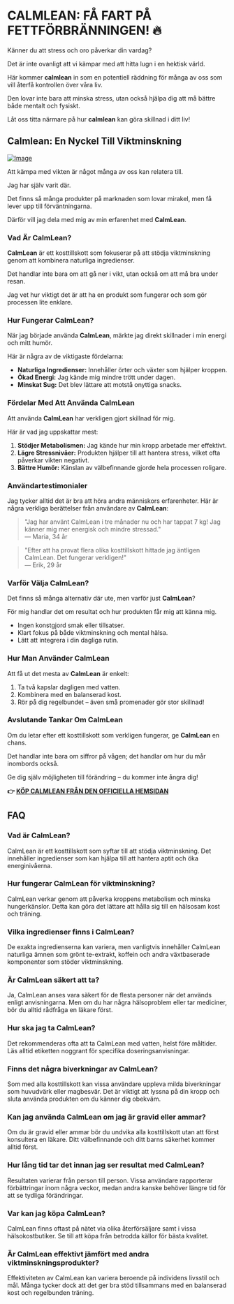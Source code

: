 # CALMLEAN: FÅ FART PÅ FETTFÖRBRÄNNINGEN! 🔥

Känner du att stress och oro påverkar din vardag? 

Det är inte ovanligt att vi kämpar med att hitta lugn i en hektisk värld. 

Här kommer **calmlean** in som en potentiell räddning för många av oss som vill återfå kontrollen över våra liv. 

Den lovar inte bara att minska stress, utan också hjälpa dig att må bättre både mentalt och fysiskt. 

Låt oss titta närmare på hur **calmlean** kan göra skillnad i ditt liv!

## Calmlean: En Nyckel Till Viktminskning

[![Image](https://www2.sellhealth.com/238/calmlean_6_1.jpg)](https://gchaffi.com/xRqseKtE)

Att kämpa med vikten är något många av oss kan relatera till.

Jag har själv varit där.

Det finns så många produkter på marknaden som lovar mirakel, men få lever upp till förväntningarna.

Därför vill jag dela med mig av min erfarenhet med **CalmLean**.

### Vad Är CalmLean?

**CalmLean** är ett kosttillskott som fokuserar på att stödja viktminskning genom att kombinera naturliga ingredienser. 

Det handlar inte bara om att gå ner i vikt, utan också om att må bra under resan.

Jag vet hur viktigt det är att ha en produkt som fungerar och som gör processen lite enklare.

### Hur Fungerar CalmLean?

När jag började använda **CalmLean**, märkte jag direkt skillnader i min energi och mitt humör. 

Här är några av de viktigaste fördelarna:

- **Naturliga Ingredienser:** Innehåller örter och växter som hjälper kroppen.
- **Ökad Energi:** Jag kände mig mindre trött under dagen.
- **Minskat Sug:** Det blev lättare att motstå onyttiga snacks.

### Fördelar Med Att Använda CalmLean

Att använda **CalmLean** har verkligen gjort skillnad för mig. 

Här är vad jag uppskattar mest:

1. **Stödjer Metabolismen:** Jag kände hur min kropp arbetade mer effektivt.
2. **Lägre Stressnivåer:** Produkten hjälper till att hantera stress, vilket ofta påverkar vikten negativt.
3. **Bättre Humör:** Känslan av välbefinnande gjorde hela processen roligare.

### Användartestimonialer

Jag tycker alltid det är bra att höra andra människors erfarenheter. Här är några verkliga berättelser från användare av **CalmLean**:

> "Jag har använt CalmLean i tre månader nu och har tappat 7 kg! Jag känner mig mer energisk och mindre stressad."  
> — Maria, 34 år

> "Efter att ha provat flera olika kosttillskott hittade jag äntligen CalmLean. Det fungerar verkligen!"  
> — Erik, 29 år

### Varför Välja CalmLean?

Det finns så många alternativ där ute, men varför just **CalmLean**? 

För mig handlar det om resultat och hur produkten får mig att känna mig.

- Ingen konstgjord smak eller tillsatser.
- Klart fokus på både viktminskning och mental hälsa.
- Lätt att integrera i din dagliga rutin.

### Hur Man Använder CalmLean

Att få ut det mesta av **CalmLean** är enkelt:

1. Ta två kapslar dagligen med vatten.
2. Kombinera med en balanserad kost.
3. Rör på dig regelbundet – även små promenader gör stor skillnad!

### Avslutande Tankar Om CalmLean

Om du letar efter ett kosttillskott som verkligen fungerar, ge **CalmLean** en chans.

Det handlar inte bara om siffror på vågen; det handlar om hur du mår inombords också.

Ge dig själv möjligheten till förändring – du kommer inte ångra dig!



**👉 [KÖP CALMLEAN FRÅN DEN OFFICIELLA HEMSIDAN](https://gchaffi.com/xRqseKtE)**

## FAQ

### Vad är CalmLean?

CalmLean är ett kosttillskott som syftar till att stödja viktminskning. Det innehåller ingredienser som kan hjälpa till att hantera aptit och öka energinivåerna.

### Hur fungerar CalmLean för viktminskning?

CalmLean verkar genom att påverka kroppens metabolism och minska hungerkänslor. Detta kan göra det lättare att hålla sig till en hälsosam kost och träning.

### Vilka ingredienser finns i CalmLean?

De exakta ingredienserna kan variera, men vanligtvis innehåller CalmLean naturliga ämnen som grönt te-extrakt, koffein och andra växtbaserade komponenter som stöder viktminskning.

### Är CalmLean säkert att ta?

Ja, CalmLean anses vara säkert för de flesta personer när det används enligt anvisningarna. Men om du har några hälsoproblem eller tar mediciner, bör du alltid rådfråga en läkare först.

### Hur ska jag ta CalmLean?

Det rekommenderas ofta att ta CalmLean med vatten, helst före måltider. Läs alltid etiketten noggrant för specifika doseringsanvisningar.

### Finns det några biverkningar av CalmLean?

Som med alla kosttillskott kan vissa användare uppleva milda biverkningar som huvudvärk eller magbesvär. Det är viktigt att lyssna på din kropp och sluta använda produkten om du känner dig obekväm.

### Kan jag använda CalmLean om jag är gravid eller ammar?

Om du är gravid eller ammar bör du undvika alla kosttillskott utan att först konsultera en läkare. Ditt välbefinnande och ditt barns säkerhet kommer alltid först.

### Hur lång tid tar det innan jag ser resultat med CalmLean?

Resultaten varierar från person till person. Vissa användare rapporterar förbättringar inom några veckor, medan andra kanske behöver längre tid för att se tydliga förändringar.

### Var kan jag köpa CalmLean?

CalmLean finns oftast på nätet via olika återförsäljare samt i vissa hälsokostbutiker. Se till att köpa från betrodda källor för bästa kvalitet.

### Är CalmLean effektivt jämfört med andra viktminskningsprodukter?

Effektiviteten av CalmLean kan variera beroende på individens livsstil och mål. Många tycker dock att det ger bra stöd tillsammans med en balanserad kost och regelbunden träning.